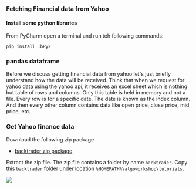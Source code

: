 ### Fetching Financial data from Yahoo

#### Install some python libraries

From PyCharm open a terminal and run teh following commands:
```
pip install IbPy2

```


### pandas dataframe
Before we discuss getting financial data from yahoo let's just briefly understand how the data will be received.
Think that when we request for yahoo data using the yahoo api, it receives an excel sheet which is nothing but table of rows and columns.
Only this table is held in memory and not a file.
Every row is for a specific date.
The date is known as the index column.
And then every other column contains data like open price, close price, mid price, etc.



### Get Yahoo finance data

Download the following zip package
* [backtrader zip package](https://ddtrades.github.io/autotrade/backtrader.zip)

Extract the zip file.
The zip file contains a folder by name `backtrader`.
Copy this `backtrader` folder under location `%HOMEPATH%\algoworkshop\tutorials`.

![](https://ddtrades.github.io/autotrade/img/y1.jpg)





